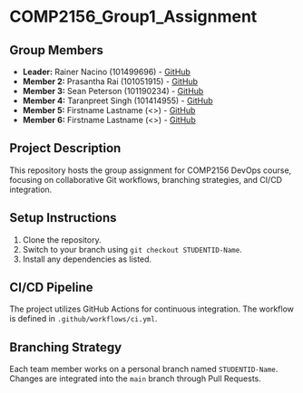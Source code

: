 # COMP2156_Group1_Assignment 

## Group Members 
- **Leader:** Rainer Nacino (101499696) - [GitHub](https://github.com/rcin0) 
- **Member 2:** Prasantha Rai (101051915) - [GitHub](https://github.com/Prasantha-Rai) 
- **Member 3:** Sean Peterson (101190234) - [GitHub](https://github.com/iambot104) 
- **Member 4:** Taranpreet Singh (101414955) - [GitHub](https://github.com/Taran0-0) 
- **Member 5:** Firstname Lastname (<>) - [GitHub](https://github.com/<>) 
- **Member 6:** Firstname Lastname (<>) - [GitHub](https://github.com/<>) 

## Project Description 
This repository hosts the group assignment for COMP2156 DevOps course, focusing on 
collaborative Git workflows, branching strategies, and CI/CD integration. 

## Setup Instructions 
1. Clone the repository. 
2. Switch to your branch using `git checkout STUDENTID-Name`. 
3. Install any dependencies as listed. 

## CI/CD Pipeline 
The project utilizes GitHub Actions for continuous integration. The workflow is defined 
in `.github/workflows/ci.yml`. 

## Branching Strategy 
Each team member works on a personal branch named `STUDENTID-Name`. Changes are integrated into the `main` 
branch through Pull Requests.


